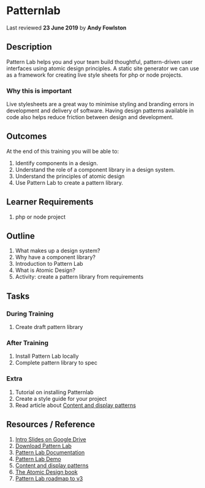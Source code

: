 # Patternlab
Last reviewed **23 June 2019** by **Andy Fowlston**

## Description
Pattern Lab helps you and your team build thoughtful, pattern-driven user interfaces using atomic design principles. A static site generator we can use as a framework for creating live style sheets for php or node projects.
### Why this is important
Live stylesheets are a great way to minimise styling and branding errors in development and delivery of software. Having design patterns available in code also helps reduce friction between design and development.

## Outcomes

At the end of this training you will be able to:
1. Identify components in a design.
1. Understand the role of a component library in a design system.
1. Understand the principles of atomic design
1. Use Pattern Lab to create a pattern library.

## Learner Requirements

1. php or node project

## Outline

1. What makes up a design system?
1. Why have a component library?
1. Introduction to Pattern Lab
1. What is Atomic Design?
1. Activity: create a pattern library from requirements

## Tasks

### During Training
1. Create draft pattern library

### After Training
1. Install Pattern Lab locally
1. Complete pattern library to spec

### Extra

1. Tutorial on installing Patternlab
1. Create a style guide for your project
1. Read article about [Content and display patterns](http://bradfrost.com/blog/link/content-and-display-patterns/)

## Resources / Reference

1. [Intro Slides on Google Drive](#)
1. [Download Pattern Lab](http://patternlab.io/download.html)
1. [Pattern Lab Documentation](http://patternlab.io/docs/index.html)
1. [Pattern Lab Demo](http://demo.patternlab.io/)
1. [Content and display patterns](http://bradfrost.com/blog/link/content-and-display-patterns/)
1. [The Atomic Design book](http://atomicdesign.bradfrost.com/ )
1. [Pattern Lab roadmap to v3](https://github.com/pattern-lab/patternlab-node/issues/983)
